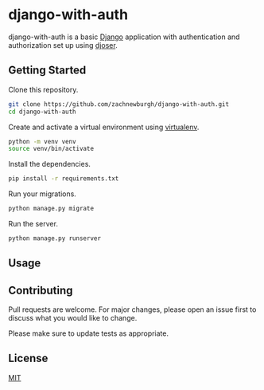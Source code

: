 # django-with-auth

django-with-auth is a basic [Django](https://www.djangoproject.com/) application with authentication and authorization set up using [djoser](https://djoser.readthedocs.io/en/stable/).

## Getting Started

Clone this repository.

```bash
git clone https://github.com/zachnewburgh/django-with-auth.git
cd django-with-auth
```

Create and activate a virtual environment using [virtualenv](https://virtualenv.pypa.io/en/latest/installation.html).

```bash
python -m venv venv
source venv/bin/activate
```

Install the dependencies.

```bash
pip install -r requirements.txt
```

Run your migrations.

```bash
python manage.py migrate
```

Run the server.

```bash
python manage.py runserver
```

## Usage

## Contributing

Pull requests are welcome. For major changes, please open an issue first
to discuss what you would like to change.

Please make sure to update tests as appropriate.

## License

[MIT](https://choosealicense.com/licenses/mit/)
